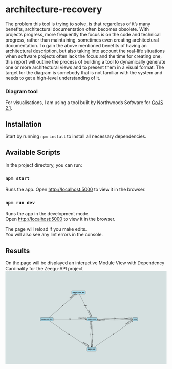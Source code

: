 # architecture-recovery

The problem this tool is trying to solve, is that regardless of it’s many benefits, architectural documentation often becomes obsolete. With projects progress, more frequently the focus is on the code and technical progress, rather than maintaining, sometimes even creating architectural documentation.
To gain the above mentioned benefits of having an architectural description, but also taking into account the real-life situations when software projects often lack the focus and the time for creating one, this report will outline the process of building a tool to dynamically generate one or more architectural views and to present them in a visual format. The target for the diagram is somebody that is not familiar with the system and needs to get a high-level understanding of it.


### Diagram tool

For visualisations, I am using a tool built by Northwoods Software for [GoJS 2.1](https://gojs.net).

## Installation

Start by running `npm install` to install all necessary dependencies.

## Available Scripts

In the project directory, you can run:

### `npm start`

Runs the app. Open [http://localhost:5000](http://localhost:5000) to view it in the browser.

### `npm run dev`

Runs the app in the development mode.<br>
Open [http://localhost:5000](http://localhost:5000) to view it in the browser.

The page will reload if you make edits.<br>
You will also see any lint errors in the console.

## Results

On the page will be displayed an interactive Module View with Dependency Cardinality for the Zeegu-API project ![Generated diagram](./module_view.png)

